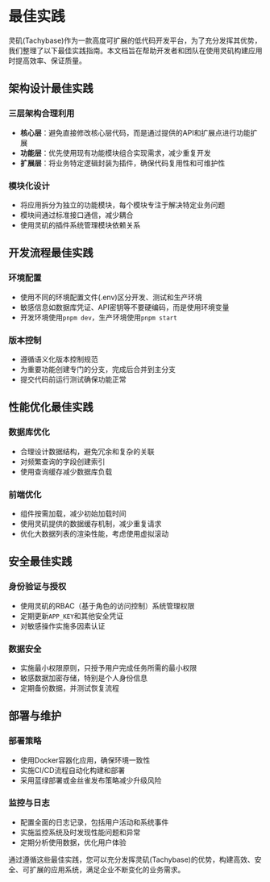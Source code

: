 # 最佳实践

灵矶(Tachybase)作为一款高度可扩展的低代码开发平台，为了充分发挥其优势，我们整理了以下最佳实践指南。本文档旨在帮助开发者和团队在使用灵矶构建应用时提高效率、保证质量。

## 架构设计最佳实践

### 三层架构合理利用
- **核心层**：避免直接修改核心层代码，而是通过提供的API和扩展点进行功能扩展
- **功能层**：优先使用现有功能模块组合实现需求，减少重复开发
- **扩展层**：将业务特定逻辑封装为插件，确保代码复用性和可维护性

### 模块化设计
- 将应用拆分为独立的功能模块，每个模块专注于解决特定业务问题
- 模块间通过标准接口通信，减少耦合
- 使用灵矶的插件系统管理模块依赖关系

## 开发流程最佳实践

### 环境配置
- 使用不同的环境配置文件(.env)区分开发、测试和生产环境
- 敏感信息如数据库凭证、API密钥等不要硬编码，而是使用环境变量
- 开发环境使用`pnpm dev`，生产环境使用`pnpm start`

### 版本控制
- 遵循语义化版本控制规范
- 为重要功能创建专门的分支，完成后合并到主分支
- 提交代码前运行测试确保功能正常

## 性能优化最佳实践

### 数据库优化
- 合理设计数据结构，避免冗余和复杂的关联
- 对频繁查询的字段创建索引
- 使用查询缓存减少数据库负载

### 前端优化
- 组件按需加载，减少初始加载时间
- 使用灵矶提供的数据缓存机制，减少重复请求
- 优化大数据列表的渲染性能，考虑使用虚拟滚动

## 安全最佳实践

### 身份验证与授权
- 使用灵矶的RBAC（基于角色的访问控制）系统管理权限
- 定期更新`APP_KEY`和其他安全凭证
- 对敏感操作实施多因素认证

### 数据安全
- 实施最小权限原则，只授予用户完成任务所需的最小权限
- 敏感数据加密存储，特别是个人身份信息
- 定期备份数据，并测试恢复流程

## 部署与维护

### 部署策略
- 使用Docker容器化应用，确保环境一致性
- 实施CI/CD流程自动化构建和部署
- 采用蓝绿部署或金丝雀发布策略减少升级风险

### 监控与日志
- 配置全面的日志记录，包括用户活动和系统事件
- 实施监控系统及时发现性能问题和异常
- 定期分析使用数据，优化用户体验

通过遵循这些最佳实践，您可以充分发挥灵矶(Tachybase)的优势，构建高效、安全、可扩展的应用系统，满足企业不断变化的业务需求。 